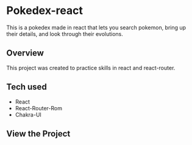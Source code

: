 # Pokedex-react
This is a pokedex made in react that lets you search pokemon, bring up their details, and look through their evolutions.

## Overview
This project was created to practice skills in react and react-router.

## Tech used
* React
* React-Router-Rom
* Chakra-UI

## View the Project

 

